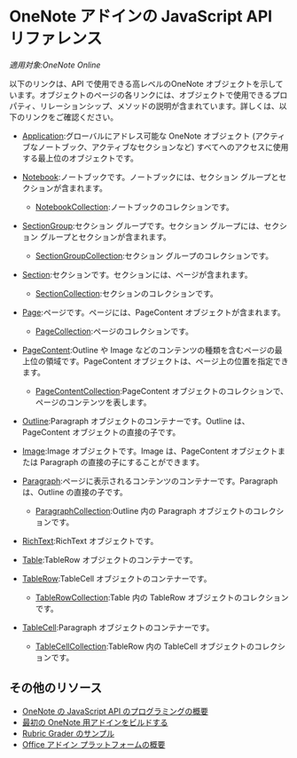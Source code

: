 # <a name="onenote-add-ins-javascript-api-reference"></a>OneNote アドインの JavaScript API リファレンス

*適用対象:OneNote Online*

以下のリンクは、API で使用できる高レベルのOneNote オブジェクトを示しています。オブジェクトのページの各リンクには、オブジェクトで使用できるプロパティ、リレーションシップ、メソッドの説明が含まれています。詳しくは、以下のリンクをご確認ください。 
    
- [Application](application.md):グローバルにアドレス可能な OneNote オブジェクト (アクティブなノートブック、アクティブなセクションなど) すべてへのアクセスに使用する最上位のオブジェクトです。

- [Notebook](notebook.md):ノートブックです。ノートブックには、セクション グループとセクションが含まれます。

   - [NotebookCollection](notebookcollection.md):ノートブックのコレクションです。

- [SectionGroup](sectiongroup.md):セクション グループです。セクション グループには、セクション グループとセクションが含まれます。

   - [SectionGroupCollection](sectiongroupcollection.md):セクション グループのコレクションです。

- [Section](section.md):セクションです。セクションには、ページが含まれます。

   - [SectionCollection](sectioncollection.md):セクションのコレクションです。

- [Page](page.md):ページです。ページには、PageContent オブジェクトが含まれます。

   - [PageCollection](pagecollection.md):ページのコレクションです。

- [PageContent](pagecontent.md):Outline や Image などのコンテンツの種類を含むページの最上位の領域です。PageContent オブジェクトは、ページ上の位置を指定できます。

   - [PageContentCollection](pagecontentcollection.md):PageContent オブジェクトのコレクションで、ページのコンテンツを表します。

- [Outline](outline.md):Paragraph オブジェクトのコンテナーです。Outline は、PageContent オブジェクトの直接の子です。

- [Image](image.md):Image オブジェクトです。Image は、PageContent オブジェクトまたは Paragraph の直接の子にすることができます。

- [Paragraph](paragraph.md):ページに表示されるコンテンツのコンテナーです。Paragraph は、Outline の直接の子です。

  - [ParagraphCollection](paragraphcollection.md):Outline 内の Paragraph オブジェクトのコレクションです。

- [RichText](richtext.md):RichText オブジェクトです。

- [Table](table.md):TableRow オブジェクトのコンテナーです。

- [TableRow](tablerow.md):TableCell オブジェクトのコンテナーです。

  - [TableRowCollection](tablerowcollection.md):Table 内の TableRow オブジェクトのコレクションです。
 
- [TableCell](tablecell.md):Paragraph オブジェクトのコンテナーです。

  - [TableCellCollection](tablecellcollection.md):TableRow 内の TableCell オブジェクトのコレクションです。
        
## <a name="additional-resources"></a>その他のリソース

- [OneNote の JavaScript API のプログラミングの概要](../../docs/onenote/onenote-add-ins-programming-overview.md)
- [最初の OneNote 用アドインをビルドする](../../docs/onenote/onenote-add-ins-getting-started.md)
- [Rubric Grader のサンプル](https://github.com/OfficeDev/OneNote-Add-in-Rubric-Grader)
- [Office アドイン プラットフォームの概要](https://dev.office.com/docs/add-ins/overview/office-add-ins)
